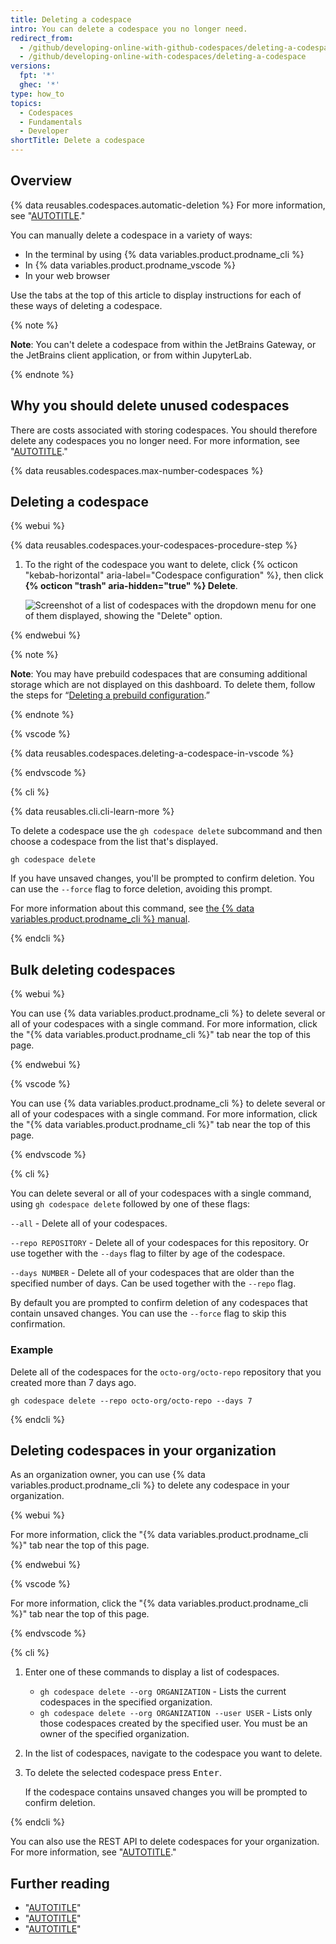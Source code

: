 ```yaml
---
title: Deleting a codespace
intro: You can delete a codespace you no longer need.
redirect_from:
  - /github/developing-online-with-github-codespaces/deleting-a-codespace
  - /github/developing-online-with-codespaces/deleting-a-codespace
versions:
  fpt: '*'
  ghec: '*'
type: how_to
topics:
  - Codespaces
  - Fundamentals
  - Developer
shortTitle: Delete a codespace
---
```


## Overview

{% data reusables.codespaces.automatic-deletion %} For more information, see "[AUTOTITLE](/codespaces/customizing-your-codespace/configuring-automatic-deletion-of-your-codespaces?tool=webui)."

You can manually delete a codespace in a variety of ways:
- In the terminal by using {% data variables.product.prodname_cli %}
- In {% data variables.product.prodname_vscode %}
- In your web browser

Use the tabs at the top of this article to display instructions for each of these ways of deleting a codespace.

{% note %}

**Note**: You can't delete a codespace from within the JetBrains Gateway, or the JetBrains client application, or from within JupyterLab.

{% endnote %}

## Why you should delete unused codespaces

There are costs associated with storing codespaces. You should therefore delete any codespaces you no longer need. For more information, see "[AUTOTITLE](/billing/managing-billing-for-github-codespaces/about-billing-for-github-codespaces)."

{% data reusables.codespaces.max-number-codespaces %}

## Deleting a codespace

{% webui %}

{% data reusables.codespaces.your-codespaces-procedure-step %}
1. To the right of the codespace you want to delete, click {% octicon "kebab-horizontal" aria-label="Codespace configuration" %}, then click **{% octicon "trash" aria-hidden="true" %} Delete**.

   ![Screenshot of a list of codespaces with the dropdown menu for one of them displayed, showing the "Delete" option.](/assets/images/help/codespaces/delete-codespace.png)

{% endwebui %}

{% note %}

**Note**: You may have prebuild codespaces that are consuming additional storage which are not displayed on this dashboard. To delete them, follow the steps for “[Deleting a prebuild configuration](/codespaces/prebuilding-your-codespaces/managing-prebuilds#deleting-a-prebuild-configuration).”

{% endnote %}


{% vscode %}

{% data reusables.codespaces.deleting-a-codespace-in-vscode %}

{% endvscode %}

{% cli %}

{% data reusables.cli.cli-learn-more %}

To delete a codespace use the `gh codespace delete` subcommand and then choose a codespace from the list that's displayed.

```shell
gh codespace delete
```

If you have unsaved changes, you'll be prompted to confirm deletion. You can use the `--force` flag to force deletion, avoiding this prompt.

For more information about this command, see [the {% data variables.product.prodname_cli %} manual](https://cli.github.com/manual/gh_codespace_delete).

{% endcli %}

## Bulk deleting codespaces

{% webui %}

You can use {% data variables.product.prodname_cli %} to delete several or all of your codespaces with a single command. For more information, click the "{% data variables.product.prodname_cli %}" tab near the top of this page.

{% endwebui %}

{% vscode %}

You can use {% data variables.product.prodname_cli %} to delete several or all of your codespaces with a single command. For more information, click the "{% data variables.product.prodname_cli %}" tab near the top of this page.

{% endvscode %}

{% cli %}

You can delete several or all of your codespaces with a single command, using `gh codespace delete` followed by one of these flags:

`--all` - Delete all of your codespaces.

`--repo REPOSITORY` - Delete all of your codespaces for this repository. Or use together with the `--days` flag to filter by age of the codespace.

`--days NUMBER` - Delete all of your codespaces that are older than the specified number of days. Can be used together with the `--repo` flag.

By default you are prompted to confirm deletion of any codespaces that contain unsaved changes. You can use the `--force` flag to skip this confirmation.

### Example

Delete all of the codespaces for the `octo-org/octo-repo` repository that you created more than 7 days ago.

```
gh codespace delete --repo octo-org/octo-repo --days 7
```

{% endcli %}

## Deleting codespaces in your organization

As an organization owner, you can use {% data variables.product.prodname_cli %} to delete any codespace in your organization.

{% webui %}

For more information, click the "{% data variables.product.prodname_cli %}" tab near the top of this page.

{% endwebui %}

{% vscode %}

For more information, click the "{% data variables.product.prodname_cli %}" tab near the top of this page.

{% endvscode %}

{% cli %}

1. Enter one of these commands to display a list of codespaces.
   - `gh codespace delete --org ORGANIZATION` - Lists the current codespaces in the specified organization.
   - `gh codespace delete --org ORGANIZATION --user USER` - Lists only those codespaces created by the specified user.
   You must be an owner of the specified organization.
1. In the list of codespaces, navigate to the codespace you want to delete.
1. To delete the selected codespace press <kbd>Enter</kbd>.

   If the codespace contains unsaved changes you will be prompted to confirm deletion.

{% endcli %}

You can also use the REST API to delete codespaces for your organization. For more information, see "[AUTOTITLE](/rest/codespaces/organizations#delete-a-codespace-from-the-organization)."

## Further reading
- "[AUTOTITLE](/codespaces/getting-started/the-codespace-lifecycle)"
- "[AUTOTITLE](/codespaces/customizing-your-codespace/configuring-automatic-deletion-of-your-codespaces)"
- "[AUTOTITLE](/codespaces/managing-codespaces-for-your-organization/restricting-the-retention-period-for-codespaces)"
